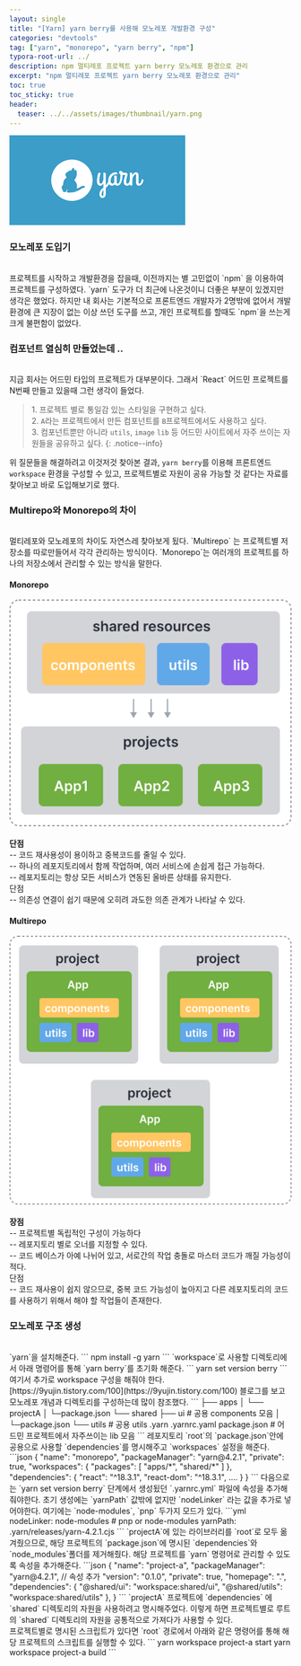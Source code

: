 ```yaml
---
layout: single
title: "[Yarn] yarn berry를 사용해 모노레포 개발환경 구성"
categories: "devtools"
tag: ["yarn", "monorepo", "yarn berry", "npm"]
typora-root-url: ../
description: npm 멀티레포 프로젝트 yarn berry 모노레포 환경으로 관리
excerpt: "npm 멀티레포 프로젝트 yarn berry 모노레포 환경으로 관리"
toc: true
toc_sticky: true
header:
  teaser: ../../assets/images/thumbnail/yarn.png
---
```


![Yarn 썸네일](../../assets/images/thumbnail/yarn.png)

### 모노레포 도입기

<br />
프로젝트를 시작하고 개발환경을 잡을때, 이전까지는 별 고민없이 `npm` 을 이용하여 프로젝트를 구성하였다. `yarn` 도구가 더 최근에 나온것이니 더좋은 부분이 있겠지만 생각은 했었다. 하지만 내 회사는 기본적으로 프론트엔드 개발자가 2명밖에 없어서 개발환경에 큰 지장이 없는 이상 쓰던 도구를 쓰고, 개인 프로젝트를 할때도 `npm`을 쓰는게 크게 불편함이 없었다.
<br />

### 컴포넌트 열심히 만들었는데 ..

<br />
지금 회사는 어드민 타입의 프로젝트가 대부분이다. 그래서 `React` 어드민 프로젝트를 N번째 만들고 있을때 그런 생각이 들었다.

> 1.&nbsp;프로젝트 별로 통일감 있는 스타일을 구현하고 싶다.<br />
> 2.&nbsp;`A`라는 프로젝트에서 만든 컴포넌트를 `B`프로젝트에서도 사용하고 싶다.<br />
> 3.&nbsp;컴포넌트뿐만 아니라 `utils`, `image` `lib` 등 어드민 사이트에서 자주 쓰이는 자원들을 공유하고 싶다.
> {: .notice--info}

위 질문들을 해결하려고 이것저것 찾아본 결과, `yarn berry`를 이용해 프론트엔드 `workspace` 환경을 구성할 수 있고,
프로젝트별로 자원이 공유 가능할 것 같다는 자료를 찾아보고 바로 도입해보기로 했다.

### Multirepo와 Monorepo의 차이

<br />
멀티레포와 모노레포의 차이도 자연스레 찾아보게 됬다. `Multirepo` 는 프로젝트별 저장소를 따로만들어서 각각 관리하는 방식이다.
`Monorepo`는 여러개의 프로젝트를 하나의 저장소에서 관리할 수 있는 방식을 말한다.

#### Monorepo

<img src="/images/2024-05-17-yarn-01/monorepo.svg" alt="모노레포 구성도" style="zoom:200%;" />
<br />
<br />
<strong>단점</strong> <br />
-- 코드 재사용성이 용이하고 중복코드를 줄일 수 있다. <br />
-- 하나의 레포지토리에서 함께 작업하며, 여러 서비스에 손쉽게 접근 가능하다. <br />
-- 레포지토리는 항상 모든 서비스가 연동된 올바른 상태를 유지한다. <br /> 
단점 <br />
-- 의존성 연결이 쉽기 때문에 오히려 과도한 의존 관계가 나타날 수 있다. <br />

#### Multirepo

<img src="/images/2024-05-17-yarn-01/multirepo.svg" alt="멀티레포 구성도" style="zoom:200%;" />
<br />
<br />
<strong>장점</strong> <br />
-- 프로젝트별 독립적인 구성이 가능하다 <br />
-- 레포지토리 별로 오너를 지정할 수 있다. <br />
-- 코드 베이스가 아예 나뉘어 있고, 서로간의 작업 충돌로 마스터 코드가 깨질 가능성이 적다. <br /> 
단점 <br />
-- 코드 재사용이 쉽지 않으므로, 중복 코드 가능성이 높아지고 다른 레포지토리의 코드를 사용하기 위해서 해야 할 작업들이 존재한다. <br />

### 모노레포 구조 생성

<br />
`yarn`을 설치해준다. 
```
npm install -g yarn
```
`workspace`로 사용할 디렉토리에서 아래 명령어를 통해 `yarn berry`를 초기화 해준다.
```
yarn set version berry
```
여기서 추가로 workspace 구성을 해줘야 한다. 
<br />
[https://9yujin.tistory.com/100](https://9yujin.tistory.com/100) 블로그를 보고 모노레포 개념과 디렉토리를 구성하는데 많이 참조했다.
```
├── apps
│   └── projectA 
│       └─package.json
└── shared
    ├── ui # 공용 components 모음
    │   └─package.json
    └── utils # 공용 utils
.yarn 
.yarnrc.yaml
package.json  # 어드민 프로젝트에서 자주쓰이는 lib 모음
```
레포지토리 `root`의 `package.json`안에 공용으로 사용할  `dependencies`를 명시해주고 `workspaces` 설정을 해준다.
```json
{
  "name": "monorepo",
  "packageManager": "yarn@4.2.1",
  "private": true,
  "workspaces": {
    "packages": [
      "apps/*",
      "shared/*"
    ]
  },
  "dependencies": {
    "react": "^18.3.1",
    "react-dom": "^18.3.1",
    ....
  }
}
```
다음으로는 `yarn set version berry` 단계에서 생성됬던 `.yarnrc.yml` 파일에 속성을 추가해줘야한다. 초기 생성에는 `yarnPath` 값밖에 없지만  `nodeLinker` 라는 값을 추가로 넣어야한다. 여기에는 `node-modules`, `pnp` 두가지 모드가 있다.
```yml
nodeLinker: node-modules # pnp or node-modules
yarnPath: .yarn/releases/yarn-4.2.1.cjs
```
`projectA`에 있는 라이브러리를 `root`로 모두 옮겨줬으므로, 해당 프로젝트의 `package.json`에 명시된 `dependencies`와 `node_modules`폴더를 제거해줬다. 해당 프로젝트를 `yarn` 명령어로 관리할 수 있도록 속성을 추가해준다.
```json
{
  "name": "project-a",
  "packageManager": "yarn@4.2.1", // 속성 추가
  "version": "0.1.0",
  "private": true,
  "homepage": ".",
  "dependencies": {
    "@shared/ui": "workspace:shared/ui",
    "@shared/utils": "workspace:shared/utils"
  },
}
```
`projectA` 프로젝트에 `dependencies` 에 `shared` 디렉토리의 자원을 사용하려고 명시해주었다. 이렇게 하면 프로젝트별로 루트의 `shared` 디렉토리의 자원을 공통적으로 가져다가 사용할 수 있다.<br />
프로젝트별로 명시된 스크립트가 있다면 `root` 경로에서 아래와 같은 명령어를 통해 해당 프로젝트의 스크립트를 실행할 수 있다.
```
yarn workspace project-a start
yarn workspace project-a build
```

